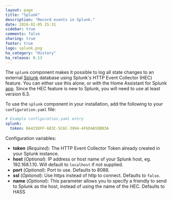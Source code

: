 ```yaml
---
layout: page
title: "Splunk"
description: "Record events in Splunk."
date: 2016-02-05 15:31
sidebar: true
comments: false
sharing: true
footer: true
logo: splunk.png
ha_category: "History"
ha_release: 0.13
---
```


The `splunk` component makes it possible to log all state changes to an external [Splunk](http://splunk.com/) database using Splunk's HTTP Event Collector (HEC) feature. You can either use this alone, or with the Home Assistant for Splunk [app](https://github.com/miniconfig/splunk-homeassistant). Since the HEC feature is new to Splunk, you will need to use at least version 6.3.

To use the `splunk` component in your installation, add the following to your `configuration.yaml` file:

```yaml
# Example configuration.yaml entry
splunk:
  token: B4415DFF-683C-5C6C-3994-4F6D4A5DB03A
```

Configuration variables:

- **token** (*Required*): The HTTP Event Collector Token already created in your Splunk instance.
- **host** (*Optional*): IP address or host name of your Splunk host, eg. 192.168.1.10. Will default to `localhost` if not supplied.
- **port** (*Optional*): Port to use. Defaults to 8088.
- **ssl** (*Optional*): Use https instead of http to connect. Defaults to `false`.
- **name** (*Optional*): This parameter allows you to specify a friendly to send to Splunk as the host, instead of using the name of the HEC. Defaults to HASS
